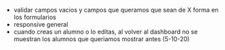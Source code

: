 - validar campos vacios y campos que queramos que sean de X forma en los formularios
- responsive general
- cuando creas un alumno o lo editas, al volver al dashboard no se muestran los alumnos que queriamos mostrar antes (5-10-20)